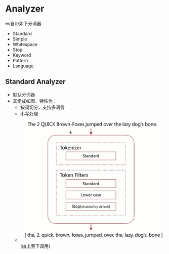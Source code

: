 # Analyzer

es自带如下分词器

- Standard
- Simple
- Whitespace
- Stop
- Keyword
- Pattern
- Language

## Standard Analyzer

- 默认分词器
- 其组成如图，特性为：
  - 按词切分，支持多语言
  - 小写处理
  - ![Standard Analyzer](https://raw.githubusercontent.com/yb123speed/MarkDown/master/images/elasticsearch/es_analyzer_01.png)(由上至下调用)

